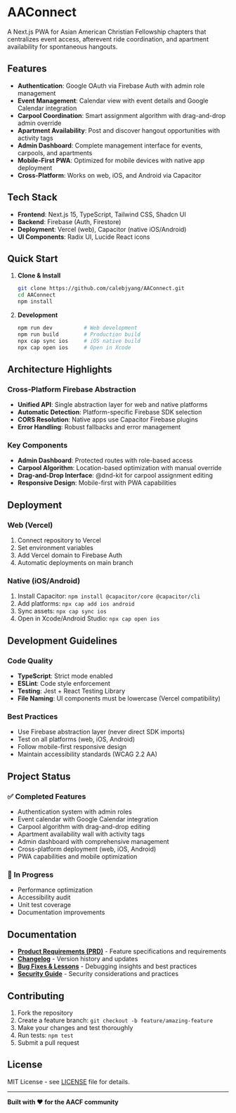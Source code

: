# AAConnect

A Next.js PWA for Asian American Christian Fellowship chapters that centralizes event access, afterevent ride coordination, and apartment availability for spontaneous hangouts.

## Features

- **Authentication**: Google OAuth via Firebase Auth with admin role management
- **Event Management**: Calendar view with event details and Google Calendar integration
- **Carpool Coordination**: Smart assignment algorithm with drag-and-drop admin override
- **Apartment Availability**: Post and discover hangout opportunities with activity tags
- **Admin Dashboard**: Complete management interface for events, carpools, and apartments
- **Mobile-First PWA**: Optimized for mobile devices with native app deployment
- **Cross-Platform**: Works on web, iOS, and Android via Capacitor

## Tech Stack

- **Frontend**: Next.js 15, TypeScript, Tailwind CSS, Shadcn UI
- **Backend**: Firebase (Auth, Firestore)
- **Deployment**: Vercel (web), Capacitor (native iOS/Android)
- **UI Components**: Radix UI, Lucide React icons

## Quick Start

1. **Clone & Install**
   ```bash
   git clone https://github.com/calebjyang/AAConnect.git
   cd AAConnect
   npm install
   ```



3. **Development**
   ```bash
   npm run dev          # Web development
   npm run build        # Production build
   npx cap sync ios     # iOS native build
   npx cap open ios     # Open in Xcode
   ```



## Architecture Highlights

### Cross-Platform Firebase Abstraction
- **Unified API**: Single abstraction layer for web and native platforms
- **Automatic Detection**: Platform-specific Firebase SDK selection
- **CORS Resolution**: Native apps use Capacitor Firebase plugins
- **Error Handling**: Robust fallbacks and error management

### Key Components
- **Admin Dashboard**: Protected routes with role-based access
- **Carpool Algorithm**: Location-based optimization with manual override
- **Drag-and-Drop Interface**: @dnd-kit for carpool assignment editing
- **Responsive Design**: Mobile-first with PWA capabilities

## Deployment

### Web (Vercel)
1. Connect repository to Vercel
2. Set environment variables
3. Add Vercel domain to Firebase Auth
4. Automatic deployments on main branch

### Native (iOS/Android)
1. Install Capacitor: `npm install @capacitor/core @capacitor/cli`
2. Add platforms: `npx cap add ios android`
3. Sync assets: `npx cap sync ios`
4. Open in Xcode/Android Studio: `npx cap open ios`

## Development Guidelines

### Code Quality
- **TypeScript**: Strict mode enabled
- **ESLint**: Code style enforcement
- **Testing**: Jest + React Testing Library
- **File Naming**: UI components must be lowercase (Vercel compatibility)

### Best Practices
- Use Firebase abstraction layer (never direct SDK imports)
- Test on all platforms (web, iOS, Android)
- Follow mobile-first responsive design
- Maintain accessibility standards (WCAG 2.2 AA)

## Project Status

### ✅ Completed Features
- Authentication system with admin roles
- Event calendar with Google Calendar integration
- Carpool algorithm with drag-and-drop editing
- Apartment availability wall with activity tags
- Admin dashboard with comprehensive management
- Cross-platform deployment (web, iOS, Android)
- PWA capabilities and mobile optimization

### 🚧 In Progress
- Performance optimization
- Accessibility audit
- Unit test coverage
- Documentation improvements

## Documentation

- **[Product Requirements (PRD)](docs/PRD.md)** - Feature specifications and requirements
- **[Changelog](docs/CHANGELOG.md)** - Version history and updates
- **[Bug Fixes & Lessons](docs/BUGFIXES_LESSONS_LEARNED.md)** - Debugging insights and best practices
- **[Security Guide](docs/SECURITY.md)** - Security considerations and practices

## Contributing

1. Fork the repository
2. Create a feature branch: `git checkout -b feature/amazing-feature`
3. Make your changes and test thoroughly
4. Run tests: `npm test`
5. Submit a pull request

## License

MIT License - see [LICENSE](LICENSE) file for details.

---

**Built with ❤️ for the AACF community**
